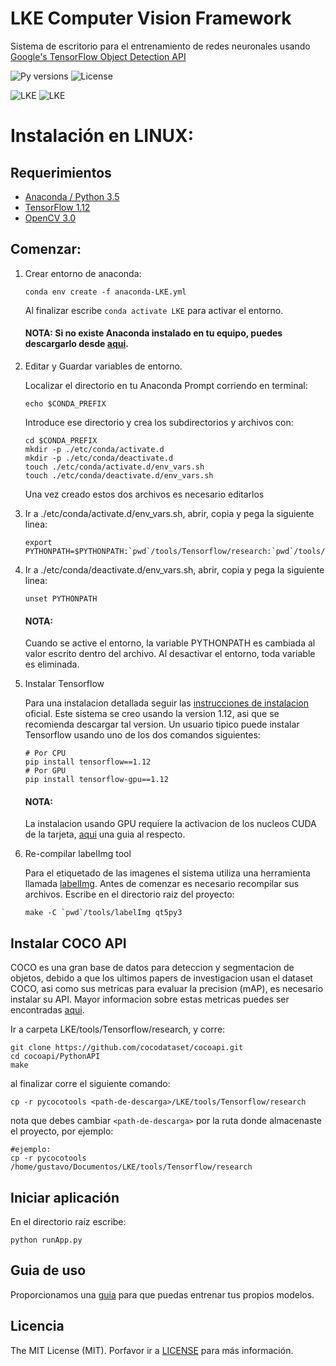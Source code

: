 # LKE Computer Vision Framework

Sistema de escritorio para el entrenamiento de redes neuronales usando [Google's TensorFlow Object Detection API](https://github.com/tensorflow/models/tree/master/research/object_detection)

![Py versions](https://img.shields.io/pypi/pyversions/donkeycar.svg)
![License](http://img.shields.io/:license-mit-blue.svg)


![LKE](https://camo.githubusercontent.com/7be7005a5bd74bb4bbb6058be5706870053a2a1e/68747470733a2f2f692e696d6775722e636f6d2f366f6b65446a7a2e6a7067)
![LKE](https://sigmoidal.io/wp-content/uploads/2017/11/object_detection_using_faster_rcnn.png)

# Instalación en LINUX:

## Requerimientos
- [Anaconda / Python 3.5](https://www.anaconda.com/)
- [TensorFlow 1.12](https://www.tensorflow.org/)
- [OpenCV 3.0](http://opencv.org/)


## Comenzar:
1. Crear entorno de anaconda: 

	`conda env create -f anaconda-LKE.yml`
	
	Al finalizar escribe `conda activate LKE` para activar el entorno.
	
	#### NOTA: Si no existe Anaconda instalado en tu equipo, puedes descargarlo desde [aqui](https://www.anaconda.com/distribution/).
	

2. Editar y Guardar variables de entorno.

	Localizar el directorio en tu Anaconda Prompt corriendo en terminal:
	
	`echo $CONDA_PREFIX`
	
	Introduce ese directorio y crea los subdirectorios y archivos con:
	```
	cd $CONDA_PREFIX
	mkdir -p ./etc/conda/activate.d
	mkdir -p ./etc/conda/deactivate.d
	touch ./etc/conda/activate.d/env_vars.sh
	touch ./etc/conda/deactivate.d/env_vars.sh
	```
	
	Una vez creado estos dos archivos es necesario editarlos
	
3. Ir a ./etc/conda/activate.d/env_vars.sh, abrir, copia y pega la siguiente linea:
	```
	export PYTHONPATH=$PYTHONPATH:`pwd`/tools/Tensorflow/research:`pwd`/tools/Tensorflow/research/slim
	```
	
4. Ir a ./etc/conda/deactivate.d/env_vars.sh, abrir, copia y pega la siguiente linea:
	```
	unset PYTHONPATH
	```
	#### NOTA: 
	Cuando se active el entorno, la variable PYTHONPATH es cambiada al valor escrito dentro del archivo. Al desactivar el entorno, toda variable es eliminada. 
	
5. Instalar Tensorflow

	Para una instalacion detallada seguir las [instrucciones de instalacion](https://www.tensorflow.org/install/) oficial. 
	Este sistema se creo usando la version 1.12, asi que se recomienda descargar tal version.
	Un usuario tipico puede instalar Tensorflow usando uno de los dos comandos siguientes:

	```
	# Por CPU
	pip install tensorflow==1.12
	# Por GPU
	pip install tensorflow-gpu==1.12
	```
	
	#### NOTA:
	La instalacion usando GPU requiere la activacion de los nucleos CUDA de la tarjeta, [aqui](https://medium.com/@zhanwenchen/install-cuda-and-cudnn-for-tensorflow-gpu-on-ubuntu-79306e4ac04e) una guia al respecto.
	
6. Re-compilar labelImg tool

	Para el etiquetado de las imagenes el sistema utiliza una herramienta llamada [labelImg](https://github.com/tzutalin/labelImg). Antes de comenzar es necesario recompilar sus archivos. Escribe en el directorio raiz del proyecto:
	```
	make -C `pwd`/tools/labelImg qt5py3
	```

## Instalar COCO API

COCO es una gran base de datos para deteccion y segmentacion de objetos, debido a que los ultimos papers de investigacion usan el dataset COCO, 
asi como sus metricas para evaluar la precision (mAP), es necesario instalar su API. 
Mayor informacion sobre estas metricas puedes ser encontradas [aqui](https://medium.com/@timothycarlen/understanding-the-map-evaluation-metric-for-object-detection-a07fe6962cf3).

Ir a carpeta LKE/tools/Tensorflow/research, y corre:

	git clone https://github.com/cocodataset/cocoapi.git
	cd cocoapi/PythonAPI
	make

al finalizar corre el siguiente comando:

	cp -r pycocotools <path-de-descarga>/LKE/tools/Tensorflow/research

nota que debes cambiar `<path-de-descarga>` por la ruta donde almacenaste el proyecto, por ejemplo:

	#ejemplo:
	cp -r pycocotools /home/gustavo/Documentos/LKE/tools/Tensorflow/research


## Iniciar aplicación

En el directorio raíz escribe:

    python runApp.py 
	

## Guia de uso

Proporcionamos una [guia](https://docs.google.com/document/d/1CrtmGBZoLcD9aYmGgZjE_WwnHVdBgeOBcgIQe0GvO1s/edit?usp=sharing) para que puedas entrenar tus propios modelos.


## Licencia

The MIT License (MIT). Porfavor ir a [LICENSE](https://github.com/mrguz170/LKE/blob/master/LICENSE.md) para más información.


